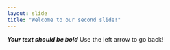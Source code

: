 ```yaml
---
layout: slide
title: "Welcome to our second slide!"
---
```

***Your text should be bold***
Use the left arrow to go back!
